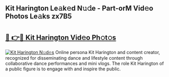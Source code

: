 ## Kit Harington Le𝚊k𝚎d N𝚞𝚍e - Part-orM Vid𝚎o Photos Le𝚊ks zx7B5

# <h2><a href="http://fbexog.evod.top/?m=Kit+Harington">🔗 👉🔴 Kit Harington Vid𝚎o Ph𝚘t𝚘s</a></h2>

[![Kit Harington N𝚞d𝚎s](https://i.imgur.com/8V9OHl7.gif)](http://fbexog.evod.top/?m=Kit+Harington)
Online persona Kit Harington and content creator, recognized for disseminating dance and lifestyle content through collaborative dance performances and mini vlogs. The role Kit Harington of a public figure is to engage with and inspire the public. 

